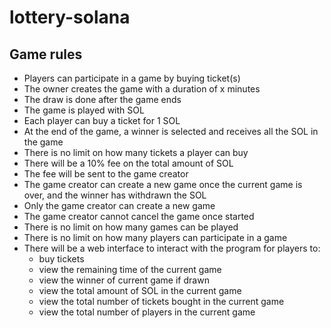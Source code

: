 # lottery-solana

## Game rules

* Players can participate in a game by buying ticket(s)
* The owner creates the game with a duration of x minutes
* The draw is done after the game ends
* The game is played with SOL
* Each player can buy a ticket for 1 SOL
* At the end of the game, a winner is selected and receives all the SOL in the game
* There is no limit on how many tickets a player can buy
* There will be a 10% fee on the total amount of SOL
* The fee will be sent to the game creator
* The game creator can create a new game once the current game is over, and the winner has withdrawn the SOL
* Only the game creator can create a new game
* The game creator cannot cancel the game once started
* There is no limit on how many games can be played
* There is no limit on how many players can participate in a game
* There will be a web interface to interact with the program for players to:
  * buy tickets
  * view the remaining time of the current game
  * view the winner of current game if drawn
  * view the total amount of SOL in the current game
  * view the total number of tickets bought in the current game
  * view the total number of players in the current game
